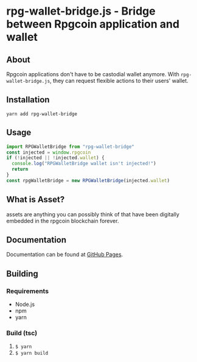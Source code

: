 # rpg-wallet-bridge.js - Bridge between Rpgcoin application and wallet

## About
Rpgcoin applications don't have to be castodial wallet anymore.
With `rpg-wallet-bridge.js`, they can request flexible actions to their users' wallet.

## Installation
`yarn add rpg-wallet-bridge`

## Usage
```ts
import RPGWalletBridge from "rpg-wallet-bridge"
const injected = window.rpgcoin
if (!injected || !injected.wallet) {
  console.log("RPGWalletBridge wallet isn't injected!")
  return
}
const rpgWalletBridge = new RPGWalletBridge(injected.wallet)
```

## What is Asset?
assets are anything you can possibly think of that have been digitally embedded in the rpgcoin blockchain forever.

## Documentation

Documentation can be found at [GitHub Pages][docs].

[docs]: https://web3bch.github.io/bch-wallet-bridge.js/

## Building
### Requirements
- Node.js
- npm
- yarn

### Build (tsc)
1. `$ yarn`
2. `$ yarn build`
